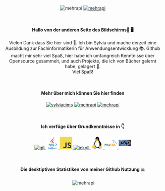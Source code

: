 

<h3 align="center"></h3>
<p align="center"> <img src="https://komarev.com/ghpvc/?username=mehrapi&label=Profile%20views&color=0e75b6&style=flat" alt="mehrapi" /> <a href="https://twitter.com/mehrapi" target="blank"><img src="https://img.shields.io/twitter/follow/mehrapi?logo=twitter&style=for-the-badge" alt="mehrapi" /></a></p>
<br>
<h4 align="center">Hallo von der anderen Seite des Bildschirms👋 🖥 </h4>
<p align="center"> Vielen Dank dass Sie hier sind 🙏. Ich bin Sylvia und mache derzeit eine Ausbildung zur Fachinformatikerin für Anwendungsentwicklung 📚. Github macht mir sehr viel Spaß, hier habe ich umfangreich Kenntnisse über Opensource gesammelt, und auch Projekte, die ich von Bücher gelernt habe, gelagert 🤘. <br> Viel Spaß!</p>

<br>

<h4 3 align="center">Mehr über mich können Sie hier finden</h4>
<p align="center">
<a href="https://linkedin.com/in/sylviacims" target="blank"><img align="center" src="https://cdn.jsdelivr.net/npm/simple-icons@3.0.1/icons/linkedin.svg" alt="sylviacims" height="30" width="40" /></a>
<a href="https://twitter.com/mehrapi" target="blank"><img align="center" src="https://cdn.jsdelivr.net/npm/simple-icons@3.0.1/icons/twitter.svg" alt="mehrapi" height="30" width="40" /></a>
<a href="https://dev.to/mehrapi" target="blank"><img align="center" src="https://cdn.jsdelivr.net/npm/simple-icons@3.0.1/icons/dev-dot-to.svg" alt="mehrapi" height="30" width="40" /></a>
</p>
<br>

<h4 align="center">Ich verfüge über Grundkenntnisse in 👇 </h4>
<p align="center"> <a href="https://git-scm.com/" target="_blank"> <img src="https://www.vectorlogo.zone/logos/git-scm/git-scm-icon.svg" alt="git" width="40" height="40"/> </a> <a href="https://www.java.com" target="_blank"> <img src="https://raw.githubusercontent.com/devicons/devicon/master/icons/java/java-original.svg" alt="java" width="40" height="40"/> </a> <a href="https://developer.mozilla.org/en-US/docs/Web/JavaScript" target="_blank"> <img src="https://raw.githubusercontent.com/devicons/devicon/master/icons/javascript/javascript-original.svg" alt="javascript" width="40" height="40"/> </a> <a href="https://jekyllrb.com/" target="_blank"> <img src="https://www.vectorlogo.zone/logos/jekyllrb/jekyllrb-icon.svg" alt="jekyll" width="40" height="40"/> </a> <a href="https://www.linux.org/" target="_blank"> <img src="https://raw.githubusercontent.com/devicons/devicon/master/icons/linux/linux-original.svg" alt="linux" width="40" height="40"/> </a> <a href="https://www.mysql.com/" target="_blank"> <img src="https://raw.githubusercontent.com/devicons/devicon/master/icons/mysql/mysql-original-wordmark.svg" alt="mysql" width="40" height="40"/> </a> <a href="https://www.php.net" target="_blank"> <img src="https://raw.githubusercontent.com/devicons/devicon/master/icons/php/php-original.svg" alt="php" width="40" height="40"/> </a> </p>
<br>

<h4 align="center">Die desktiptiven Statistiken von meiner Github Nutzung 📊</h4>
<p align="center">&nbsp;<img align="center" src="https://github-readme-stats.vercel.app/api?username=mehrapi&show_icons=true&locale=en" alt="mehrapi" /></p>
